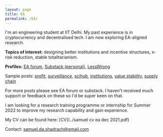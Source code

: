 ```yaml
---
layout: page
title: EA
permalink: /EA/
---
```


I'm an engineering student at IIT Delhi. My past experience is in cryptocurrency and decentralised tech. I am now exploring EA-aligned research.

**Topics of interest:** designing better institutions and incentive structures, x-risk reduction, stable totalitarianism.

**Profiles:** [EA forum](https://forum.effectivealtruism.org/users/samuel-shadrach-1), [Substack (personal)](https://kroma.substack.com), [LessWrong](https://www.lesswrong.com/users/samuel-shadrach)

Sample posts: [profit](https://forum.effectivealtruism.org/posts/WKX8Jckar6QRgx6Pd/profit-maximisation-and-obligations-on-shareholders), [surveillance](https://forum.effectivealtruism.org/posts/nm2EczMBm99AZn5JK/the-case-for-studying-stylometric-deanonymisation-as), [scihub](https://forum.effectivealtruism.org/posts/Zxiugmj5EnS6SXYnS/scihub-backups-for-open-research), [institutions](https://forum.effectivealtruism.org/posts/AiH7oJh9qMBNmfsGG/institution-design-for-exponential-technology), [value stability](https://kroma.substack.com/p/some-thoughts-on-institutional-value), [supply chain](https://kroma.substack.com/p/proactive-mapping-of-global-supply)

For more posts please see EA forum or substack. I haven't received much support or feedback on these so I'd be super keen on that.

I am looking for a research training programme or internship for Summer 2022 to improve my research capability and gain experience.

My CV can be found here: [CV](../samuel cv ea dec 2021.pdf)

Contact: samuel.da.shadrach@gmail.com
